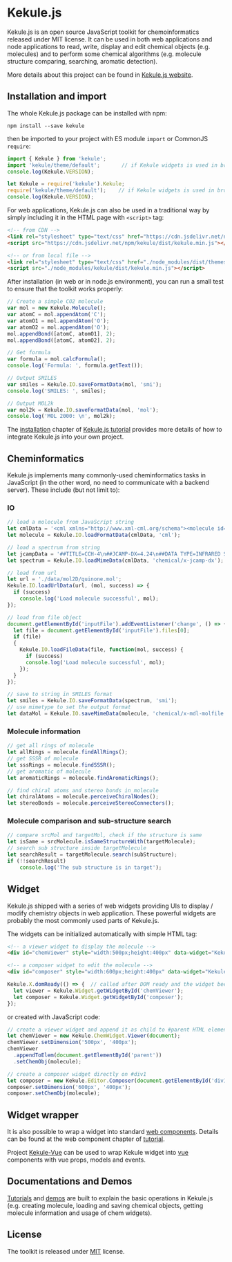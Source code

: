 # Kekule.js

Kekule.js is an open source JavaScript toolkit for chemoinformatics released under MIT license. 
It can be used in both web applications and node applications to read, write, display and edit chemical objects (e.g. molecules) 
and to perform some chemical algorithms (e.g. molecule structure comparing, searching, aromatic detection).

More details about this project can be found in [Kekule.js website](http://partridgejiang.github.io/Kekule.js/). 

## Installation and import

The whole Kekule.js package can be installed with npm:

```shell
npm install --save kekule
```

then be imported to your project with ES module ``import`` or CommonJS ``require``:

```javascript
import { Kekule } from 'kekule';
import 'kekule/theme/default';       // if Kekule widgets is used in browser, the theme CSS should be imported as well
console.log(Kekule.VERSION);
```

```javascript
let Kekule = require('kekule').Kekule;
require('kekule/theme/default');    // if Kekule widgets is used in browser, the theme CSS should be imported as well
console.log(Kekule.VERSION);
```

For web applications, Kekule.js can also be used in a traditional way by simply including it in the HTML page with `<script>` tag:

```html
<!-- from CDN -->
<link rel="stylesheet" type="text/css" href="https://cdn.jsdelivr.net/npm/kekule/dist/themes/default/kekule.css" />
<script src="https://cdn.jsdelivr.net/npm/kekule/dist/kekule.min.js"></script>
```

```html
<!-- or from local file -->
<link rel="stylesheet" type="text/css" href="./node_modules/dist/themes/default/kekule.css" />
<script src="./node_modules/kekule/dist/kekule.min.js"></script>
```

After installation (in web or in node.js environment), you can run a small test to ensure that the toolkit works properly:

```javascript
// Create a simple CO2 molecule
var mol = new Kekule.Molecule();
var atomC = mol.appendAtom('C');
var atomO1 = mol.appendAtom('O');
var atomO2 = mol.appendAtom('O');
mol.appendBond([atomC, atomO1], 2);
mol.appendBond([atomC, atomO2], 2);

// Get formula
var formula = mol.calcFormula();
console.log('Formula: ', formula.getText());

// Output SMILES
var smiles = Kekule.IO.saveFormatData(mol, 'smi');
console.log('SMILES: ', smiles);

// Output MOL2k
var mol2k = Kekule.IO.saveFormatData(mol, 'mol');
console.log('MOL 2000: \n', mol2k);
```
       
The [installation](http://partridgejiang.github.io/Kekule.js/documents/tutorial/content/installation.html) 
chapter of [Kekule.js tutorial](http://partridgejiang.github.io/Kekule.js/documents/tutorial/) provides more details
of how to integrate Kekule.js into your own project.

## Cheminformatics

Kekule.js implements many commonly-used cheminformatics tasks in JavaScript (in the other word, 
no need to communicate with a backend server). These include (but not limit to):

### IO

```javascript
// load a molecule from JavaScript string
let cmlData = '<cml xmlns="http://www.xml-cml.org/schema"><molecule id="m1"><atomArray><atom id="a2" elementType="C" x2="7.493264658965051" y2="35.58088907877604"/><atom id="a3" elementType="O" x2="8.186084981992602" y2="35.18088907877604"/><atom id="a1" elementType="C" x2="6.800444335937501" y2="35.18088907877604"/></atomArray><bondArray><bond id="b2" order="S" atomRefs2="a2 a3"/><bond id="b1" order="S" atomRefs2="a2 a1"/></bondArray></molecule></cml>';
let molecule = Kekule.IO.loadFormatData(cmlData, 'cml');

// load a spectrum from string
let jcampData = '##TITLE=CCH-4\n##JCAMP-DX=4.24\n##DATA TYPE=INFRARED SPECTRUM ...{omitted}... ##END=';
let spectrum = Kekule.IO.loadMimeData(cmlData, 'chemical/x-jcamp-dx');

// load from url
let url = './data/mol2D/quinone.mol';
Kekule.IO.loadUrlData(url, (mol, success) => {
  if (success)
    console.log('Load molecule successful', mol);
});

// load from file object
document.getElementById('inputFile').addEventListener('change', () => {
  let file = document.getElementById('inputFile').files[0];
  if (file)
  {
    Kekule.IO.loadFileData(file, function(mol, success) {
      if (success)
      console.log('Load molecule successful', mol);
    });
  }
});

// save to string in SMILES format
let smiles = Kekule.IO.saveFormatData(spectrum, 'smi');
// use mimetype to set the output format
let dataMol = Kekule.IO.saveMimeData(molecule, 'chemical/x-mdl-molfile');   
```

### Molecule information
                                 
```javascript
// get all rings of molecule
let allRings = molecule.findAllRings();
// get SSSR of molecule
let sssRings = molecule.findSSSR();
// get aromatic of molecule
let aromaticRings = molecule.findAromaticRings();

// find chiral atoms and stereo bonds in molecule
let chiralAtoms = molecule.perceiveChiralNodes();
let stereoBonds = molecule.perceiveStereoConnectors();
```
                        
### Molecule comparison and sub-structure search

```javascript
// compare srcMol and targetMol, check if the structure is same
let isSame = srcMolecule.isSameStructureWith(targetMolecule);
// search sub structure inside targetMolecule
let searchResult = targetMolecule.search(subStructure);
if (!!searchResult)
	console.log('The sub structure is in target');
```

## Widget

Kekule.js shipped with a series of web widgets providing UIs to display / modify chemistry objects in web application. 
These powerful widgets are probably the most commonly used parts of Kekule.js. 

The widgets can be initialized automatically with simple HTML tag:

```html
<!-- a viewer widget to display the molecule -->
<div id="chemViewer" style="width:500px;height:400px" data-widget="Kekule.ChemWidget.Viewer" data-chem-obj="url(./data/mol2D/quinone.mol)"></div>

<!-- a composer widget to edit the molecule -->
<div id="composer" style="width:600px;height:400px" data-widget="Kekule.Editor.Composer" data-chem-obj="url(./data/mol2D/quinone.mol)"></div>
```
```javascript
Kekule.X.domReady(() => {  // called after DOM ready and the widget been initialized
  let viewer = Kekule.Widget.getWidgetById('chemViewer');
  let composer = Kekule.Widget.getWidgetById('composer');
});

```

or created with JavaScript code:

```javascript
// create a viewer widget and append it as child to #parent HTML element
let chemViewer = new Kekule.ChemWidget.Viewer(document);
chemViewer.setDimension('500px', '400px');
chemViewer
  .appendToElem(document.getElementById('parent'))
  .setChemObj(molecule);

// create a composer widget directly on #div1
let composer = new Kekule.Editor.Composer(document.getElementById('div1'));
composer.setDimension('600px', '400px');
composer.setChemObj(molecule);
```

## Widget wrapper
                                    
It is also possible to wrap a widget into standard [web components](https://developer.mozilla.org/en-US/docs/Web/Web_Components).
Details can be found at the web component chapter of [tutorial](http://partridgejiang.github.io/Kekule.js/documents/tutorial/content/webComponent.html).

Project [Kekule-Vue](https://github.com/partridgejiang/Kekule-Vue) can be used to wrap Kekule widget into 
[vue](https://github.com/vuejs/vue) components with vue props, models and events.

  
## Documentations and Demos

[Tutorials](http://partridgejiang.github.io/Kekule.js/documents/tutorial/index.html) and 
[demos](http://partridgejiang.github.io/Kekule.js/demos/index.html) are built to explain the basic 
operations in Kekule.js (e.g. creating molecule, loading and saving chemical objects, getting molecule 
information and usage of chem widgets).
 
## License

The toolkit is released under [MIT](https://github.com/partridgejiang/Kekule.js/blob/master/LICENSE) license.